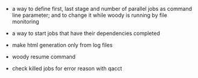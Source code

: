 - a way to define first, last stage and number of parallel jobs as command line parameter; and to change it while woody is running by file monitoring 
- a way to start jobs that have their dependencies completed

- make html generation only from log files
- woody resume command
- check killed jobs for error reason with qacct

